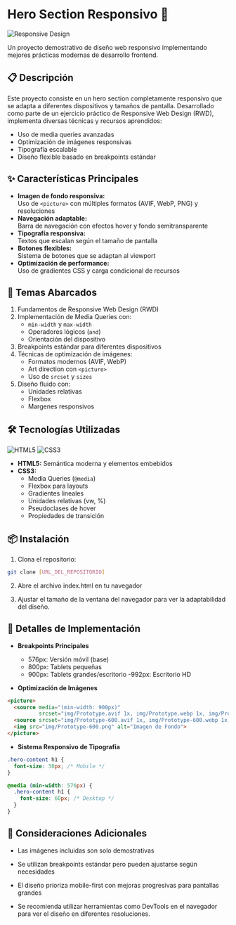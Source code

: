 # Hero Section Responsivo 🚀

![Responsive Design](https://img.shields.io/badge/Responsive-Yes-success?style=flat&logo=web-components)

Un proyecto demostrativo de diseño web responsivo implementando mejores prácticas modernas de desarrollo frontend.

## 📋 Descripción
Este proyecto consiste en un hero section completamente responsivo que se adapta a diferentes dispositivos y tamaños de pantalla. Desarrollado como parte de un ejercicio práctico de Responsive Web Design (RWD), implementa diversas técnicas y recursos aprendidos:

- Uso de media queries avanzadas
- Optimización de imágenes responsivas
- Tipografía escalable
- Diseño flexible basado en breakpoints estándar

## ✨ Características Principales
- **Imagen de fondo responsiva:**  
  Uso de `<picture>` con múltiples formatos (AVIF, WebP, PNG) y resoluciones
- **Navegación adaptable:**  
  Barra de navegación con efectos hover y fondo semitransparente
- **Tipografía responsiva:**  
  Textos que escalan según el tamaño de pantalla
- **Botones flexibles:**  
  Sistema de botones que se adaptan al viewport
- **Optimización de performance:**  
  Uso de gradientes CSS y carga condicional de recursos

## 🧠 Temas Abarcados
1. Fundamentos de Responsive Web Design (RWD)
2. Implementación de Media Queries con:
   - `min-width` y `max-width`
   - Operadores lógicos (`and`)
   - Orientación del dispositivo
3. Breakpoints estándar para diferentes dispositivos
4. Técnicas de optimización de imágenes:
   - Formatos modernos (AVIF, WebP)
   - Art direction con `<picture>`
   - Uso de `srcset` y `sizes`
5. Diseño fluido con:
   - Unidades relativas
   - Flexbox
   - Margenes responsivos

## 🛠 Tecnologías Utilizadas
![HTML5](https://img.shields.io/badge/HTML5-E34F26?style=for-the-badge&logo=html5&logoColor=white)
![CSS3](https://img.shields.io/badge/CSS3-1572B6?style=for-the-badge&logo=css3&logoColor=white)

- **HTML5:** Semántica moderna y elementos embebidos
- **CSS3:**
  - Media Queries (`@media`)
  - Flexbox para layouts
  - Gradientes lineales
  - Unidades relativas (vw, %)
  - Pseudoclases de hover
  - Propiedades de transición

## 📦 Instalación
1. Clona el repositorio:
```bash
git clone [URL_DEL_REPOSITORIO]
```
2. Abre el archivo index.html en tu navegador

3. Ajustar el tamaño de la ventana del navegador para ver la adaptabilidad del diseño.

## 🎨 Detalles de Implementación
- **Breakpoints Principales**
    - 576px: Versión móvil (base)
    - 800px: Tablets pequeñas
    - 900px: Tablets grandes/escritorio
    -992px: Escritorio HD

- **Optimización de Imágenes**
```html
<picture>
  <source media="(min-width: 900px)" 
          srcset="img/Prototype.avif 1x, img/Prototype.webp 1x, img/Prototype.png 1x">
  <source srcset="img/Prototype-600.avif 1x, img/Prototype-600.webp 1x, img/Prototype-600.png 1x">
  <img src="img/Prototype-600.png" alt="Imagen de Fondo">
</picture>
```
- **Sistema Responsivo de Tipografía**
```css
.hero-content h1 {
  font-size: 30px; /* Mobile */
}

@media (min-width: 576px) {
  .hero-content h1 {
    font-size: 60px; /* Desktop */
  }
}
```
## 📌 Consideraciones Adicionales
- Las imágenes incluidas son solo demostrativas

- Se utilizan breakpoints estándar pero pueden ajustarse según necesidades

- El diseño prioriza mobile-first con mejoras progresivas para pantallas grandes

- Se recomienda utilizar herramientas como DevTools en el navegador para ver el diseño en diferentes resoluciones.